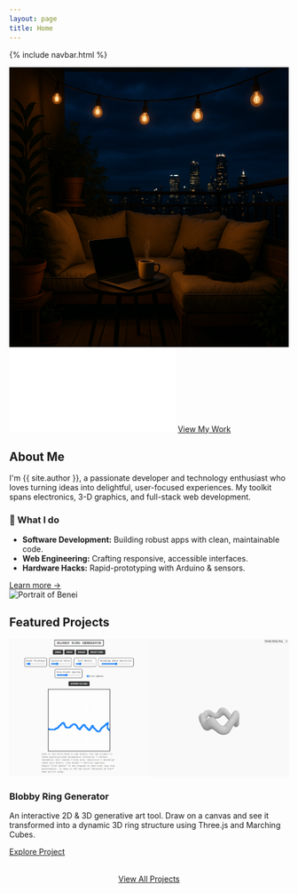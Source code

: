```yaml
---
layout: page
title: Home
---
```


{% include navbar.html %}

<div class="hero-section">
  <div class="hero-image-container">
    <img src="/assets/images/heroimage.png" alt="Hero Image" class="hero-image">
  </div>
  <div class="hero-text">
    <img src="/assets/images/portfolio.gif" alt="Portfolio Title" class="hero-gif">
    <span id="hero-tagline"></span>
    <a href="#about" class="btn hero-cta">View My Work</a>
  </div>
</div>

<div class="page-content-container">
  <section id="about" class="home-section intro-section reveal">
    <h2>About Me</h2>
    <div class="about-container">
      <div class="about-text">
        <p>I'm {{ site.author }}, a passionate developer and technology enthusiast who loves turning ideas into delightful, user-focused experiences. My toolkit spans electronics, 3-D graphics, and full-stack web development.</p>
        <h3>🔨 What I do</h3>
        <ul>
          <li><strong>Software Development:</strong> Building robust apps with clean, maintainable code.</li>
          <li><strong>Web Engineering:</strong> Crafting responsive, accessible interfaces.</li>
          <li><strong>Hardware Hacks:</strong> Rapid-prototyping with Arduino &amp; sensors.</li>
        </ul>
        <a href="{{ '/about/' | relative_url }}" class="btn">Learn more&nbsp;&rarr;</a>
      </div>
      <div class="about-portrait">
        <img src="/assets/images/portrait.png" alt="Portrait of Benei" />
      </div>
    </div>
  </section>

  <section class="home-section featured-projects-section reveal">
    <h2>Featured Projects</h2>
    <div class="project-card">
      <img src="/assets/images/blobbyringhero.png" alt="Blobby Ring Generator hero image" class="project-card-image">
      <div class="project-card-content">
        <h3>Blobby Ring Generator</h3>
        <p>An interactive 2D & 3D generative art tool. Draw on a canvas and see it transformed into a dynamic 3D ring structure using Three.js and Marching Cubes.</p>
        <a href="{{ '/projects/blobby-ring-generator/' | relative_url }}" class="btn">Explore Project</a>
      </div>
    </div>
    <p style="text-align: center; margin-top: 2rem;"><a href="{{ '/projects/' | relative_url }}" class="btn btn-secondary">View All Projects</a></p>
  </section>

</div>

<script src="{{ '/assets/js/hero-typing.js' | relative_url }}" defer></script>
<script src="{{ '/assets/js/scroll-reveal.js' | relative_url }}" defer></script>
<script src="{{ '/assets/js/dark-mode.js' | relative_url }}" defer></script>
<script src="{{ '/assets/js/nav-scroll.js' | relative_url }}" defer></script> 